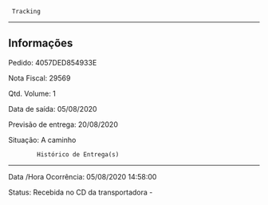      Tracking 
-------------------------------------------------------------
Informações
-------------------------------------------------------------
Pedido: 4057DED854933E 

Nota Fiscal: 29569

Qtd. Volume: 1

Data de saída: 05/08/2020

Previsão de entrega: 20/08/2020  

Situação: A caminho

            Histórico de Entrega(s)
-------------------------------------------------------------
Data /Hora Ocorrência: 05/08/2020 14:58:00

Status: Recebida no CD da transportadora -
